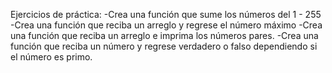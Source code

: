 Ejercicios de práctica:
-Crea una función que sume los números del 1 - 255
-Crea una función que reciba un arreglo y regrese el número máximo
-Crea una función que reciba un arreglo e imprima los números pares.
-Crea una función que reciba un número y regrese verdadero o falso dependiendo si el número es primo.